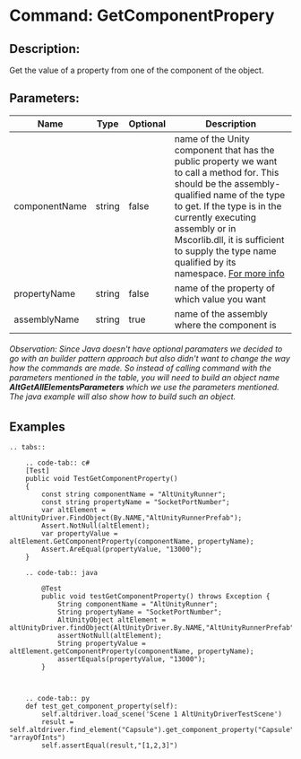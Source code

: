 # Command: GetComponentPropery

## Description:

Get the value of a property from one of the component of the object.

## Parameters:

|      Name       |     Type      | Optional | Description |
| --------------- | ------------- | -------- | ----------- |
| componentName      |     string    |   false   | name of the Unity component that has the public property we want to call a method for. This should be the assembly-qualified name of the type to get. If the type is in the currently executing assembly or in Mscorlib.dll, it is sufficient to supply the type name qualified by its namespace. [For more info](https://msdn.microsoft.com/en-us/library/w3f99sx1(v=vs.110).aspx )|
| propertyName      |     string    |   false   |  name of the property of which value you want |
| assemblyName  | string | true | name of the assembly where the component is |

###### Observation: Since Java doesn't have optional paramaters we decided to go with an builder pattern approach but also didn't want to change the way how the commands are made. So instead of calling command with the parameters mentioned in the table, you will need to build an object name **AltGetAllElementsParameters** which we use the parameters mentioned. The java example will also show how to build such an object.

## Examples

```eval_rst
.. tabs::

    .. code-tab:: c#
    [Test]
    public void TestGetComponentProperty()
    {
        const string componentName = "AltUnityRunner";
        const string propertyName = "SocketPortNumber";
        var altElement = altUnityDriver.FindObject(By.NAME,"AltUnityRunnerPrefab");
        Assert.NotNull(altElement);
        var propertyValue = altElement.GetComponentProperty(componentName, propertyName);
        Assert.AreEqual(propertyValue, "13000");
    }

    .. code-tab:: java

        @Test
        public void testGetComponentProperty() throws Exception {
            String componentName = "AltUnityRunner";
            String propertyName = "SocketPortNumber";
            AltUnityObject altElement = altUnityDriver.findObject(AltUnityDriver.By.NAME,"AltUnityRunnerPrefab");
            assertNotNull(altElement);
            String propertyValue = altElement.getComponentProperty(componentName, propertyName);
            assertEquals(propertyValue, "13000");
        }



    .. code-tab:: py
    def test_get_component_property(self):
        self.altdriver.load_scene('Scene 1 AltUnityDriverTestScene')
        result = self.altdriver.find_element("Capsule").get_component_property("Capsule", "arrayOfInts")
        self.assertEqual(result,"[1,2,3]")

```